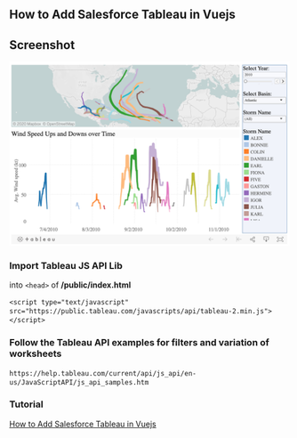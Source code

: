 ## How to Add Salesforce Tableau in Vuejs

## Screenshot

![Tableau Vue](/screenshot/tableau-public-demo.png)

### Import Tableau JS API Lib 

into `<head>` of **/public/index.html**

```
<script type="text/javascript" src="https://public.tableau.com/javascripts/api/tableau-2.min.js"></script>
```

### Follow the Tableau API examples for filters and variation of worksheets
```
https://help.tableau.com/current/api/js_api/en-us/JavaScriptAPI/js_api_samples.htm
```

### Tutorial

[How to Add Salesforce Tableau in Vuejs](https://www.fullstackblog.in/how-to-add-salesforce-tableau-in-vuejs/)

